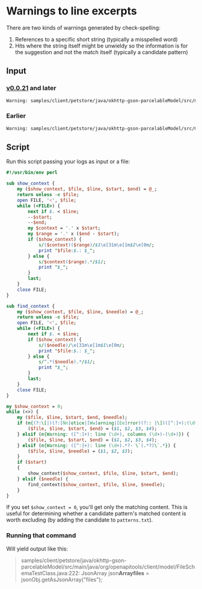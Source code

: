 # Warnings to line excerpts

There are two kinds of warnings generated by check-spelling:
1. References to a specific short string (typically a misspelled word)
2. Hits where the string itself might be unwieldy so the information is for the suggestion and not the match itself (typically a candidate pattern)

## Input

### [v0.0.21](https://github.com/check-spelling/check-spelling/releases/tag/v0.0.21) and later

```sh
Warning: samples/client/petstore/java/okhttp-gson-parcelableModel/src/main/java/org/openapitools/client/model/FileSchemaTestClass.java:222:21 ... 30, Warning - `Arrayfiles` is not a recognized word. (unrecognized-spelling)
```

### Earlier
```sh
Warning: samples/client/petstore/java/okhttp-gson-parcelableModel/src/main/java/org/openapitools/client/model/FileSchemaTestClass.java: line 222, columns 21-30, Warning - `Arrayfiles` is not a recognized word. (unrecognized-spelling)
```

## Script

Run this script passing your logs as input or a file:

```perl
#!/usr/bin/env perl

sub show_context {
    my ($show_context, $file, $line, $start, $end) = @_;
    return unless -e $file;
    open FILE, '<', $file;
    while (<FILE>) {
        next if $. < $line;
        --$start;
        --$end;
        my $context = '.' x $start;
        my $range = '.' x ($end - $start);
        if ($show_context) {
            s/($context)($range)/$1\e[31m\e[1m$2\e[0m/;
            print "$file:$.: $_";
        } else {
            s/$context($range).*/$1/;
            print "$_";
        }
        last;
    }
    close FILE;
}

sub find_context {
    my ($show_context, $file, $line, $needle) = @_;
    return unless -e $file;
    open FILE, '<', $file;
    while (<FILE>) {
        next if $. < $line;
        if ($show_context) {
            s/($needle)/\e[31m\e[1m$1\e[0m/;
            print "$file:$.: $_";
        } else {
            s/^.*($needle).*/$1/;
            print "$_";
        }
        last;
    }
    close FILE;
}

my $show_context = 0;
while (<>) {
    my ($file, $line, $start, $end, $needle);
    if (m{(?:\[|)(?:[Nn]otice|[Ww]arning|[Ee]rror)(?:: |\])([^:]+):(\d+):(\d+) \.\.\. (\d+),}) {
        ($file, $line, $start, $end) = ($1, $2, $3, $4);
    } elsif (m{Warning: ([^:]+): line (\d+), columns (\d+)-(\d+)}) {
        ($file, $line, $start, $end) = ($1, $2, $3, $4);
    } elsif (m{Warning: ([^:]+): line (\d+).*?- \`(.*?)\`.*}) {
        ($file, $line, $needle) = ($1, $2, $3);
    }
    if ($start)
    {
        show_context($show_context, $file, $line, $start, $end);
    } elsif ($needle) {
        find_context($show_context, $file, $line, $needle);
    }
}
```

If you set `$show_context = 0`, you'll get only the matching content. This is useful for determining whether a candidate pattern's matched content is worth excluding (by adding the candidate to `patterns.txt`).

### Running that command

Will yield output like this:
> samples/client/petstore/java/okhttp-gson-parcelableModel/src/main/java/org/openapitools/client/model/FileSchemaTestClass.java:222:      JsonArray json**Arrayfiles** = jsonObj.getAsJsonArray("files");
